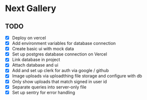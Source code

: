 # Next Gallery

## TODO

- [x] Deploy on vercel
- [x] Add environment variables for database connection
- [x] Create basic ui with mock data
- [x] Set up postgres database connection on Vercel
- [x] Link database in project
- [x] Attach database and ui
- [x] Add and set up clerk for auth via google / github
- [x] Image uploads via uploadthing file storage and configure with db
- [x] Only show uploads that match signed in user id
- [x] Separate queries into server-only file
- [x] Set up sentry for error handling
